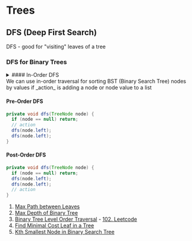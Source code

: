 # Trees

## DFS (Deep First Search)
DFS - good for "visiting" leaves of a tree

### DFS for Binary Trees

<details>
<summary>#### In-Order DFS</summary>

```java
private void dfs(TreeNode node) {
  if (node == null) return;
  dfs(node.left);
  // action
  dfs(node.left);
}
```
</details>
We can use in-order traversal for sorting BST (Binary Search Tree) nodes by values if _action_ is adding a node or node value to a list

#### Pre-Order DFS
```java
private void dfs(TreeNode node) {
  if (node == null) return;
  // action
  dfs(node.left);
  dfs(node.left);
}
```

#### Post-Order DFS
```java
private void dfs(TreeNode node) {
  if (node == null) return;
  dfs(node.left);
  dfs(node.left);
  // action
}
```

1. [Max Path between Leaves](https://github.com/LenarBad/interview-questions/blob/main/trees/max-path-sum-between-leaves-in-beenary-tree.java)
2. [Max Depth of Binary Tree](https://github.com/LenarBad/interview-questions/blob/main/trees/max-depth-of-binary-tree.java)
3. [Binary Tree Level Order Traversal](https://github.com/LenarBad/interview-questions/blob/main/trees/tree-level-order-traversal.java) - [102. Leetcode](https://leetcode.com/problems/binary-tree-level-order-traversal/)
4. [Find Minimal Cost Leaf in a Tree](https://github.com/LenarBad/interview-questions/blob/main/trees/minimal-cost-leaf-in-tree.java)
5. [Kth Smallest Node in Binary Search Tree](https://github.com/LenarBad/interview-questions/blob/main/trees/kth-smallest-node-in-bst.java)
